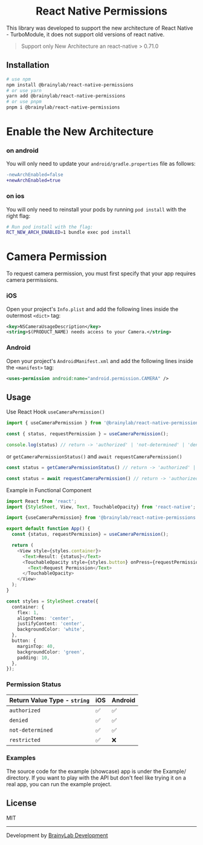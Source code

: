 <h1 align="center">React Native Permissions</h1>

This library was developed to support the new architecture of React Native - TurboModule, it does not support old versions of react native.

> Support only New Architecture an react-native > 0.71.0

## Installation

```bash
# use npm
npm install @brainylab/react-native-permissions
# or use yarn
yarn add @brainylab/react-native-permissions
# or use pnpm
pnpm i @brainylab/react-native-permissions
```

# Enable the New Architecture
### on android
You will only need to update your `android/gradle.properties` file as follows:

```diff
-newArchEnabled=false
+newArchEnabled=true
```

### on ios
You will only need to reinstall your pods by running `pod install` with the right flag:
```bash
# Run pod install with the flag:
RCT_NEW_ARCH_ENABLED=1 bundle exec pod install
```

# Camera Permission
To request camera permission, you must first specify that your app requires camera permissions.

### iOS
Open your project's `Info.plist` and add the following lines inside the outermost `<dict>` tag:
```xml
<key>NSCameraUsageDescription</key>
<string>$(PRODUCT_NAME) needs access to your Camera.</string>
```
### Android
Open your project's `AndroidManifest.xml` and add the following lines inside the `<manifest>` tag:
```xml
<uses-permission android:name="android.permission.CAMERA" />
```

## Usage

Use React Hook `useCameraPermission()`
```typescript
import { useCameraPermission } from '@brainylab/react-native-permissions';

const { status, requestPermission } = useCameraPermission();

console.log(status) // return -> 'authorized' | 'not-determined' | 'denied' | 'restricted'

```
or `getCameraPermissionStatus()` and `await requestCameraPermission()`

```typescript
const status = getCameraPermissionStatus() // return -> 'authorized' | 'not-determined' | 'denied' | 'restricted'

const status = await requestCameraPermission() // return -> 'authorized' | 'denied'

```

Example in Functional Component
```typescript
import React from 'react';
import {StyleSheet, View, Text, TouchableOpacity} from 'react-native';

import {useCameraPermission} from '@brainylab/react-native-permissions';

export default function App() {
  const {status, requestPermission} = useCameraPermission();

  return (
    <View style={styles.container}>
      <Text>Result: {status}</Text>
      <TouchableOpacity style={styles.button} onPress={requestPermission}>
        <Text>Request Permission</Text>
      </TouchableOpacity>
    </View>
  );
}

const styles = StyleSheet.create({
  container: {
    flex: 1,
    alignItems: 'center',
    justifyContent: 'center',
    backgroundColor: 'white',
  },
  button: {
    marginTop: 40,
    backgroundColor: 'green',
    padding: 10,
  },
});
```

### Permission Status

| Return Value Type - `string`   | iOS | Android |
| --------------  | -------------- | --------------- |
| `authorized`    | ✅  | ✅ |
| `denied`        | ✅  | ✅ |
| `not-determined`| ✅  | ✅ |
| `restricted`    | ✅  | ❌ |


### Examples

The source code for the example (showcase) app is under the Example/ directory. If you want to play with the API but don't feel like trying it on a real app, you can run the example project.


## License

MIT

---

Development by [BrainyLab Development](https://brainylab.com.br)
